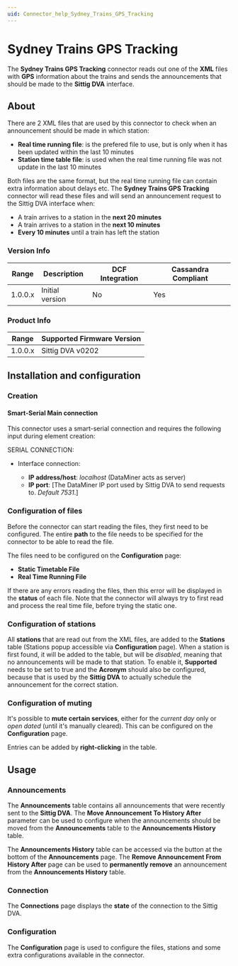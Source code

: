 ```yaml
---
uid: Connector_help_Sydney_Trains_GPS_Tracking
---
```


# Sydney Trains GPS Tracking

The **Sydney Trains GPS Tracking** connector reads out one of the **XML** files with **GPS** information about the trains and sends the announcements that should be made to the **Sittig DVA** interface.

## About

There are 2 XML files that are used by this connector to check when an announcement should be made in which station:

- **Real time running file**: is the prefered file to use, but is only when it has been updated within the last 10 minutes
- **Station time table file**: is used when the real time running file was not update in the last 10 minutes

Both files are the same format, but the real time running file can contain extra information about delays etc.
The **Sydney Trains GPS Tracking** connector will read these files and will send an announcement request to the Sittig DVA interface when:

- A train arrives to a station in the **next 20 minutes**
- A train arrives to a station in the **next 10 minutes**
- **Every 10 minutes** until a train has left the station

### Version Info

| **Range** | **Description** | **DCF Integration** | **Cassandra Compliant** |
|------------------|-----------------|---------------------|-------------------------|
| 1.0.0.x          | Initial version | No                  | Yes                     |

### Product Info

| Range | Supported Firmware Version |
|------------------|-----------------------------|
| 1.0.0.x          | Sittig DVA v0202            |

## Installation and configuration

### Creation

#### Smart-Serial Main connection

This connector uses a smart-serial connection and requires the following input during element creation:

SERIAL CONNECTION:

- Interface connection:

  - **IP address/host**: *localhost* (DataMiner acts as server)
  - **IP port**: \[The DataMiner IP port used by Sittig DVA to send requests to. *Default 7531*.\]

### Configuration of files

Before the connector can start reading the files, they first need to be configured. The entire **path** to the file needs to be specified for the connector to be able to read the file.

The files need to be configured on the **Configuration** page:

- **Static Timetable File**
- **Real Time Running File**

If there are any errors reading the files, then this error will be displayed in the **status** of each file. Note that the connector will always try to first read and process the real time file, before trying the static one.

### Configuration of stations

All **stations** that are read out from the XML files, are added to the **Stations** table (Stations popup accessible via **Configuration** page). When a station is first found, it will be added to the table, but will be *disabled*, meaning that no announcements will be made to that station. To enable it, **Supported** needs to be set to true and the **Acronym** should also be configured, because that is used by the **Sittig DVA** to actually schedule the announcement for the correct station.

### Configuration of muting

It's possible to **mute certain services**, either for the *current day* only or *open dated* (until it's manually cleared). This can be configured on the **Configuration** page.

Entries can be added by **right-clicking** in the table.

## Usage

### Announcements

The **Announcements** table contains all announcements that were recently sent to the **Sittig DVA**. The **Move Announcement To History After** parameter can be used to configure when the announcements should be moved from the **Announcements** table to the **Announcements History** table.

The **Announcements History** table can be accessed via the button at the bottom of the **Announcements** page. The **Remove Announcement From History After** page can be used to **permanently remove** an announcement from the **Announcements History** table.

### Connection

The **Connections** page displays the **state** of the connection to the Sittig DVA.

### Configuration

The **Configuration** page is used to configure the files, stations and some extra configurations available in the connector.
